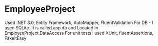 # EmployeeProject

Used .NET 8.0, Entity Framework, AutoMapper, FluentValidation 
For DB - I used SQLite. It is called app.db and Located in EmployeeProject.DataAccess
For unit tests i used XUnit, fluentAssertions, FakeItEasy
